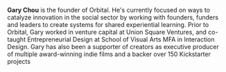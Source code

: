 **Gary Chou**  is the founder of Orbital. He's currently focused on ways to catalyze innovation in the social sector by working with founders, funders and leaders to create systems for shared experiential learning. Prior to Orbital, Gary worked in venture capital at Union
Square Ventures, and co-taught Entrepreneurial Design at School of Visual Arts MFA in Interaction Design. Gary has also been a supporter of creators as executive producer of multiple award-winning indie films and a backer over 150 Kickstarter projects

